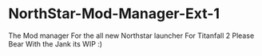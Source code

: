 # NorthStar-Mod-Manager-Ext-1
The Mod manager For the all new Northstar launcher For Titanfall 2
Please Bear With the Jank its WIP :)


